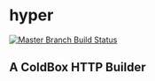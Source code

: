 # hyper

[![Master Branch Build Status](https://img.shields.io/travis/elpete/hyper/master.svg?style=flat-square&label=master)](https://travis-ci.org/elpete/hyper)

## A ColdBox HTTP Builder